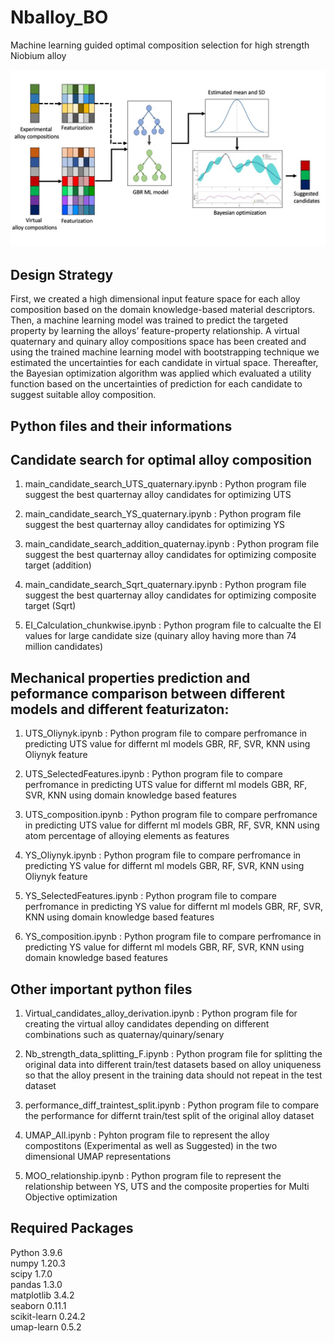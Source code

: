 # Nballoy_BO
Machine learning guided optimal composition selection for high strength Niobium alloy

![Screenshot](matrial_ML_schemaic.jpg)

## Design Strategy
First, we created a high dimensional input feature space for each alloy composition based on the domain knowledge-based material descriptors. Then, a machine learning model was trained to predict the targeted property by learning the alloys’ feature-property relationship. A virtual quaternary and quinary alloy compositions space has been created and using the trained machine learning model with bootstrapping technique we estimated the uncertainties for each candidate in virtual space. Thereafter, the Bayesian optimization algorithm was applied which evaluated a utility function based on the uncertainties of prediction for each candidate to suggest suitable alloy composition. 

## Python files and their informations 

## Candidate search for optimal alloy composition 

1. main_candidate_search_UTS_quaternary.ipynb : Python program file suggest the best quarternay alloy candidates for optimizing UTS  

2. main_candidate_search_YS_quaternary.ipynb : Python program file suggest the best quarternay alloy candidates for optimizing YS 

3. main_candidate_search_addition_quaternay.ipynb : Python program file suggest the best quarternay alloy candidates for optimizing composite target (addition)

4. main_candidate_search_Sqrt_quaternary.ipynb : Python program file suggest the best quarternay alloy candidates for optimizing composite target (Sqrt)

5. EI_Calculation_chunkwise.ipynb : Python program file to calcualte the EI values for large candidate size (quinary alloy having more than 74 million candidates)


## Mechanical properties prediction and peformance comparison between different models and different featurizaton: 

1. UTS_Oliynyk.ipynb : Python program file to compare perfromance in predicting UTS value for differnt ml models GBR, RF, SVR, KNN using Oliynyk feature

2. UTS_SelectedFeatures.ipynb : Python program file to compare perfromance in predicting UTS value for differnt ml models GBR, RF, SVR, KNN using domain knowledge based features

3. UTS_composition.ipynb : Python program file to compare perfromance in predicting UTS value for differnt ml models GBR, RF, SVR, KNN using atom percentage of alloying elements as features


4. YS_Oliynyk.ipynb : Python program file to compare perfromance in predicting YS value for differnt ml models GBR, RF, SVR, KNN using Oliynyk feature

5. YS_SelectedFeatures.ipynb : Python program file to compare perfromance in predicting YS value for differnt ml models GBR, RF, SVR, KNN using domain knowledge based features

6. YS_composition.ipynb : Python program file to compare perfromance in predicting YS value for differnt ml models GBR, RF, SVR, KNN using domain knowledge based features



## Other important python files 

1. Virtual_candidates_alloy_derivation.ipynb : Python program file for creating the virtual alloy candidates depending on different combinations such as quaternay/quinary/senary

2. Nb_strength_data_splitting_F.ipynb : Python program file for splitting the original data into different train/test datasets based on alloy uniqueness so that the alloy present in the training data should not repeat in the test dataset

3. performance_diff_traintest_split.ipynb : Python program file to compare the performance for differnt train/test split of the original alloy dataset

4. UMAP_All.ipynb : Pyhton program file to represent the alloy compostitons (Experimental as well as Suggested) in the two dimensional UMAP representations 

5. MOO_relationship.ipynb : Python program file to represent the relationship between YS, UTS and the composite properties for Multi Objective optimization 


## Required Packages
Python 3.9.6 <br>
numpy 1.20.3 <br>
scipy 1.7.0 <br>
pandas 1.3.0 <br>
matplotlib 3.4.2 <br>
seaborn 0.11.1 <br>
scikit-learn 0.24.2 <br>
umap-learn 0.5.2 
